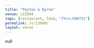 ```yaml
---
title: "Peyton & Byrne"
venue: v13949
tags: [restaurant, food, "fhrs:698751"]
permalink: /v/13949/
layout: venue
---
```

null